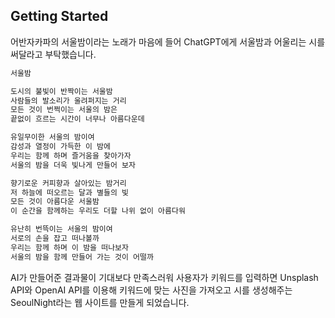 ## Getting Started

어반자카파의 서울밤이라는 노래가 마음에 들어 ChatGPT에게 서울밤과 어울리는 시를 써달라고 부탁했습니다.

```bash
서울밤

도시의 불빛이 반짝이는 서울밤
사람들의 발소리가 울려퍼지는 거리
모든 것이 번쩍이는 서울의 밤은
끝없이 흐르는 시간이 너무나 아름다운데

유일무이한 서울의 밤이여
감성과 열정이 가득한 이 밤에
우리는 함께 하며 즐거움을 찾아가자
서울의 밤을 더욱 빛나게 만들어 보자

향기로운 커피향과 살아있는 밤거리
저 하늘에 떠오르는 달과 별들의 빛
모든 것이 아름다운 서울밤
이 순간을 함께하는 우리도 더할 나위 없이 아름다워

유난히 번뜩이는 서울의 밤이여
서로의 손을 잡고 떠나볼까
우리는 함께 하며 이 밤을 떠나보자
서울의 밤을 함께 만들어 가는 것이 어떨까
```

AI가 만들어준 결과물이 기대보다 만족스러워 사용자가 키워드를 입력하면 Unsplash API와 OpenAI API를 이용해 키워드에 맞는 사진을 가져오고 시를 생성해주는 SeoulNight라는 웹 사이트를 만들게 되었습니다.
